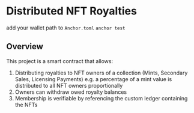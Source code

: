 # Distributed NFT Royalties

add your wallet path to `Anchor.toml`
`anchor test`

## Overview

This project is a smart contract that allows:

1) Distributing royalties to NFT owners of a collection (Mints, Secondary Sales, Licensing Payments)
e.g. a percentage of a mint value is distributed to all NFT owners proportionally
2) Owners can withdraw owed royalty balances
3) Membership is verifiable by referencing the custom ledger containing the NFTs
